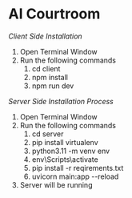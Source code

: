 # AI Courtroom

_Client Side Installation_

1. Open Terminal Window
2. Run the following commands
   1. cd client
   2. npm install
   3. npm run dev

_Server Side Installation Process_

1. Open Terminal Window
2. Run the following commands
   1. cd server
   2. pip install virtualenv
   3. python3.11 -m venv env
   4. env\Scripts\activate
   5. pip install -r reqirements.txt
   6. uvicorn main:app --reload
3. Server will be running
